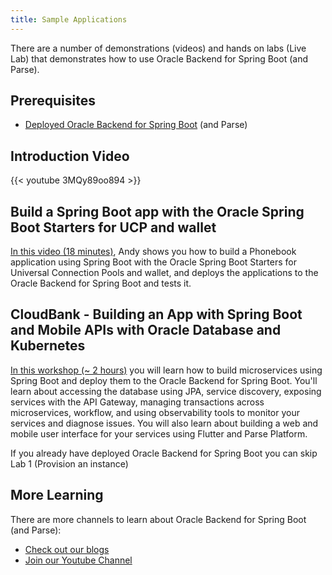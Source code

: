 ```yaml
---
title: Sample Applications
---
```


There are a number of demonstrations (videos) and hands on labs (Live Lab) that demonstrates how to use Oracle Backend for Spring Boot (and Parse).

## Prerequisites

* [Deployed Oracle Backend for Spring Boot](../setup/) (and Parse)

## Introduction Video

{{< youtube 3MQy89oo894 >}}

## Build a Spring Boot app with the Oracle Spring Boot Starters for UCP and wallet

[In this video (18 minutes)](https://youtu.be/T2Y21sk_Wzs), Andy shows you how to build a Phonebook application using Spring Boot with the Oracle Spring Boot Starters for Universal Connection Pools and wallet, and deploys the applications to the Oracle Backend for Spring Boot and tests it.

## CloudBank - Building an App with Spring Boot and Mobile APIs with Oracle Database and Kubernetes

[In this workshop (~ 2 hours)](https://bit.ly/CloudBankOnOBaaS) you will learn how to build microservices using Spring Boot and deploy them to the Oracle Backend for Spring Boot. You'll learn about accessing the database using JPA, service discovery, exposing services with the API Gateway, managing transactions across microservices, workflow, and using observability tools to monitor your services and diagnose issues. You will also learn about building a web and mobile user interface for your services using Flutter and Parse Platform.

If you already have deployed Oracle Backend for Spring Boot you can skip Lab 1 (Provision an instance)

## More Learning

There are more channels to learn about Oracle Backend for Spring Boot (and Parse):

* [Check out our blogs](../blogs/)
* [Join our Youtube Channel](https://bit.ly/convergeddatabase)
